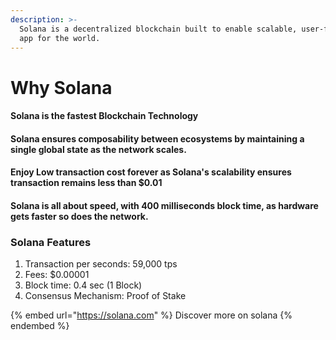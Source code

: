 ```yaml
---
description: >-
  Solana is a decentralized blockchain built to enable scalable, user-friendly
  app for the world.
---
```


# Why Solana

#### Solana is the fastest Blockchain Technology

#### Solana ensures composability between ecosystems by maintaining a single global state as the network scales.

#### Enjoy Low transaction cost forever as Solana's scalability ensures transaction remains less than $0.01

#### Solana is all about speed, with 400 milliseconds block time, as hardware gets faster so does the network.

### Solana Features

1. Transaction per seconds: 59,000 tps
2. Fees: $0.00001
3. Block time: 0.4 sec (1 Block)
4. Consensus Mechanism: Proof of Stake

{% embed url="https://solana.com" %}
Discover more on solana
{% endembed %}
